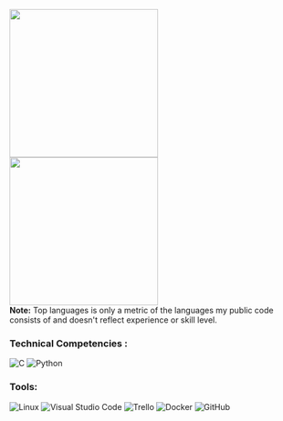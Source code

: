 <p>
  <img src="https://github-readme-stats.vercel.app/api?username=YlanGarnier&show_icons=true&theme=radical" height="260px">
    <img src="https://github-readme-stats.vercel.app/api/top-langs/?username=YlanGarnier&langs_count=8&theme=radical" height="260px">
  </br>
  <b>Note:</b> Top languages is only a metric of the languages my public code consists of and doesn't reflect experience or skill level.
</p>

### Technical Competencies :
![C](https://img.shields.io/badge/c-%2300599C.svg?style=for-the-badge&logo=c&logoColor=white)
![Python](https://img.shields.io/badge/python-3670A0?style=for-the-badge&logo=python&logoColor=ffdd54)

### Tools:
![Linux](https://img.shields.io/badge/Linux-FCC624?style=for-the-badge&logo=linux&logoColor=black)
![Visual Studio Code](https://img.shields.io/badge/Visual%20Studio%20Code-0078d7.svg?style=for-the-badge&logo=visual-studio-code&logoColor=white)
![Trello](https://img.shields.io/badge/Trello-%23026AA7.svg?style=for-the-badge&logo=Trello&logoColor=white)
![Docker](https://img.shields.io/badge/docker-%230db7ed.svg?style=for-the-badge&logo=docker&logoColor=white)
![GitHub](https://img.shields.io/badge/github-%23121011.svg?style=for-the-badge&logo=github&logoColor=white)
